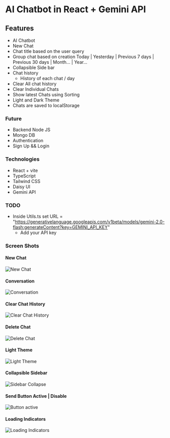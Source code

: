 # AI Chatbot in React + Gemini API

## Features

- AI Chatbot
- New Chat
- Chat title based on the user query
- Group chat based on creation Today | Yesterday | Previous 7 days | Previous 30 days | Month... | Year...
- Collapsible Side bar
- Chat history
  - History of each chat / day
- Clear All chat history
- Clear Individual Chats
- Show latest Chats using Sorting
- Light and Dark Theme
- Chats are saved to localStorage

### Future

- Backend Node JS
- Mongo DB
- Authentication
- Sign Up && Login

### Technologies

- React + vite
- TypeScript
- Tailwind CSS
- Daisy UI
- Gemini API

### TODO

- Inside Utils.ts set URL = "https://generativelanguage.googleapis.com/v1beta/models/gemini-2.0-flash:generateContent?key=GEMINI_API_KEY"
  - Add your API key

### Screen Shots

#### New Chat

![New Chat](public/ScreenShots/1%20new%20chat.png)

#### Conversation

![Conversation](public/ScreenShots/2%20convo.png)

#### Clear Chat History

![Clear Chat History](public/ScreenShots/3%20clear%20chat%20history.png)

#### Delete Chat

![Delete Chat](public/ScreenShots/4%20delete%20chat.png)

#### Light Theme

![Light Theme](public/ScreenShots/5%20light%20theme.png)

#### Collapsible Sidebar

![Sidebar Collapse](public/ScreenShots/6%20sidebar%20collapse.png)

#### Send Button Active | Disable

![Button active](public/ScreenShots/7%20Active%20btn.png)

#### Loading Indicators

![Loading Indicators](public/ScreenShots/8%20Loading.png)
